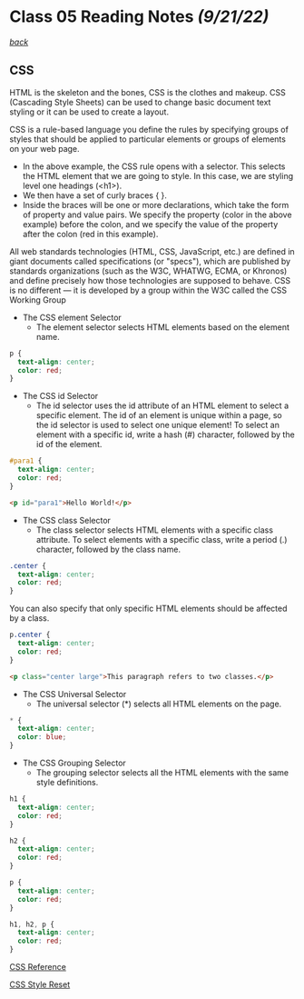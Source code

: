 # Class 05 Reading Notes *(9/21/22)*

[*back*](../README.md)

## CSS

HTML is the skeleton and the bones, CSS is the clothes and makeup. CSS (Cascading Style Sheets) can be used to change basic document text styling or it can be used to create a layout.

CSS is a rule-based language you define the rules by specifying groups of styles that should be applied to particular elements or groups of elements on your web page.

- In the above example, the CSS rule opens with a selector. This selects the HTML element that we are going to style. In this case, we are styling level one headings (\<h1\>).
- We then have a set of curly braces { }.
- Inside the braces will be one or more declarations, which take the form of property and value pairs. We specify the property (color in the above example) before the colon, and we specify the value of the property after the colon (red in this example).

All web standards technologies (HTML, CSS, JavaScript, etc.) are defined in giant documents called specifications (or "specs"), which are published by standards organizations (such as the W3C, WHATWG, ECMA, or Khronos) and define precisely how those technologies are supposed to behave. CSS is no different — it is developed by a group within the W3C called the CSS Working Group

- The CSS element Selector
  - The element selector selects HTML elements based on the element name.

``` css
p {
  text-align: center;
  color: red;
}
```

- The CSS id Selector
  - The id selector uses the id attribute of an HTML element to select a specific element. The id of an element is unique within a page, so the id selector is used to select one unique element! To select an element with a specific id, write a hash (#) character, followed by the id of the element.

``` css
#para1 {
  text-align: center;
  color: red;
}
```

``` HTML
<p id="para1">Hello World!</p>
```

- The CSS class Selector
  - The class selector selects HTML elements with a specific class attribute. To select elements with a specific class, write a period (.) character, followed by the class name.
  
``` css
.center {
  text-align: center;
  color: red;
}
```

You can also specify that only specific HTML elements should be affected by a class.

``` css
p.center {
  text-align: center;
  color: red;
}
```

``` html
<p class="center large">This paragraph refers to two classes.</p>
```

- The CSS Universal Selector
  - The universal selector (*) selects all HTML elements on the page.

``` css
* {
  text-align: center;
  color: blue;
}
```

- The CSS Grouping Selector
  - The grouping selector selects all the HTML elements with the same style definitions.

``` css
h1 {
  text-align: center;
  color: red;
}

h2 {
  text-align: center;
  color: red;
}

p {
  text-align: center;
  color: red;
}
```

``` css
h1, h2, p {
  text-align: center;
  color: red;
}
```

[CSS Reference](https://developer.mozilla.org/en-US/docs/Web/CSS/Reference)

[CSS Style Reset](https://meyerweb.com/eric/tools/css/reset/)
